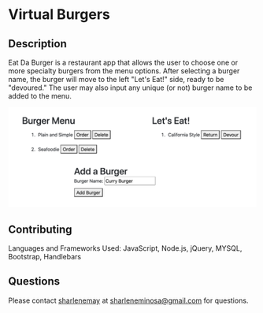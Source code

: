   # Virtual Burgers
  
  ## Description
  Eat Da Burger is a restaurant app that allows the user to choose one or more specialty burgers from the menu options. After selecting a burger name, the burger will move to the left "Let's Eat!" side, ready to be "devoured." The user may also input any unique (or not) burger name to be added to the menu.

![screenshot](app.png)

  ## Contributing
  
  Languages and Frameworks Used: JavaScript, Node.js, jQuery, MYSQL, Bootstrap, Handlebars
  
  ## Questions
  
  Please contact [sharlenemay](https://github.com/sharlenemay) at sharleneminosa@gmail.com for questions. 